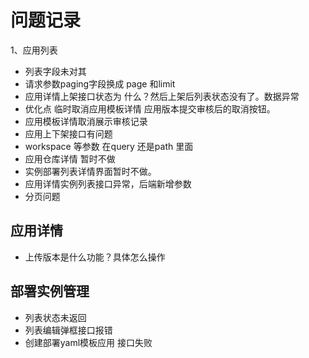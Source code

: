 # 问题记录

1、应用列表 
  * 列表字段未对其
  * 请求参数paging字段换成 page 和limit
  * 应用详情上架接口状态为 什么？然后上架后列表状态没有了。数据异常
  * 优化点 临时取消应用模板详情 应用版本提交审核后的取消按钮。
  * 应用模板详情取消展示审核记录
  * 应用上下架接口有问题
  * workspace 等参数 在query 还是path 里面
  * 应用仓库详情 暂时不做
  * 实例部署列表详情界面暂时不做。
  * 应用详情实例列表接口异常，后端新增参数
  * 分页问题

## 应用详情
  * 上传版本是什么功能？具体怎么操作


## 部署实例管理
  * 列表状态未返回
  * 列表编辑弹框接口报错
  * 创建部署yaml模板应用 接口失败
